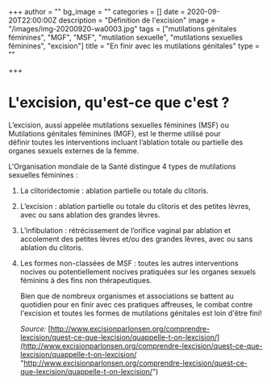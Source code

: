 +++
author = ""
bg_image = ""
categories = []
date = 2020-09-20T22:00:00Z
description = "Définition de l'excision"
image = "/images/img-20200920-wa0003.jpg"
tags = ["mutilations génitales féminines", "MGF", "MSF", "mutilation sexuelle", "mutilations sexuelles féminines", "excision"]
title = "En finir avec les mutilations génitales"
type = ""

+++
# L'excision, qu'est-ce que c'est ?

L’excision, aussi appelée mutilations sexuelles féminines (MSF) ou Mutilations génitales féminines (MGF), est le therme utilisé pour définir toutes les interventions incluant l’ablation totale ou partielle des organes sexuels externes de la femme.

L'Organisation mondiale de la Santé distingue 4 types de mutilations sexuelles féminines :

1. La clitoridectomie : ablation partielle ou totale du clitoris.
2. L’excision : ablation partielle ou totale du clitoris et des petites lèvres, avec ou sans ablation des grandes lèvres.
3. L’infibulation : rétrécissement de l’orifice vaginal par ablation et accolement des petites lèvres et/ou des grandes lèvres, avec ou sans ablation du clitoris.
4. Les formes non-classées de MSF : toutes les autres interventions nocives ou potentiellement nocives pratiquées sur les organes sexuels féminins à des fins non thérapeutiques.

   Bien que de nombreux organismes et associations se battent au quotidien pour en finir avec ces pratiques affreuses, le combat contre l'excision et toutes les formes de mutilations génitales est loin d'être fini!

   _Source:_ [http://www.excisionparlonsen.org/comprendre-lexcision/quest-ce-que-lexcision/quappelle-t-on-lexcision/](http://www.excisionparlonsen.org/comprendre-lexcision/quest-ce-que-lexcision/quappelle-t-on-lexcision/ "http://www.excisionparlonsen.org/comprendre-lexcision/quest-ce-que-lexcision/quappelle-t-on-lexcision/")